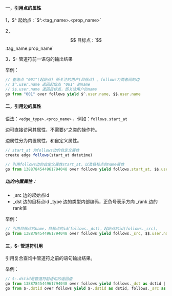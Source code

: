 
#### 一，引用点的属性

1，$^ 起始点 : `$^.<tag_name>.<prop_name>`

2，$$ 目标点 : `$$.tag_name.prop_name`

3，$- 管道符前一语句的输出结果

举例：
```js
// 查询点 "001"(起始点) 所关注的用户(目标点) ，follows为两者间的边
// $^.user.name 返回起始点 "001" 的name
// $$.user.name 返回目标点，即关注用户的name
go from "001" over follows yield $^.user.name, $$.user.name
```

#### 二，引用边的属性

语法：`<edge_type>.<prop_name>` ，例如：`follows.start_at`

边可直接访问其属性，不需要`$^`之类的操作符。

边属性分为内置属性，和自定义属性。

```js
// start_at 为follows边的自定义属性
create edge follows(start_at datetime)

// 引用follows边的自定义属性start_at，以及目标点的name属性
go from 1388784544961794048 over follows yield follows.start_at, $$.user.name
```

##### 边的内置属性：
- _src  边的起始点id
- _dst  边的目标点id
_type   边的类型内部编码，正负号表示方向
_rank   边的rank值

举例：
```js
// 引用目标点的name，目标点的id(follows._dst)，起始点的id(follows._src)，
go from 1388784544961794048 over follows yield follows._src, $$.user.name,follows._dst
```

#### 三，$- 管道符引用
引用复合查询中管道符之前的语句输出结果。

举例：
```js
// $-.dstid是管道符前语句的返回值
go from 1388784544961794048 over follows yield follows._dst as dstid |
go from $-.dstid over follows yield $-.dstid as dstid, follows._src as id, $$.user.name as name;
```